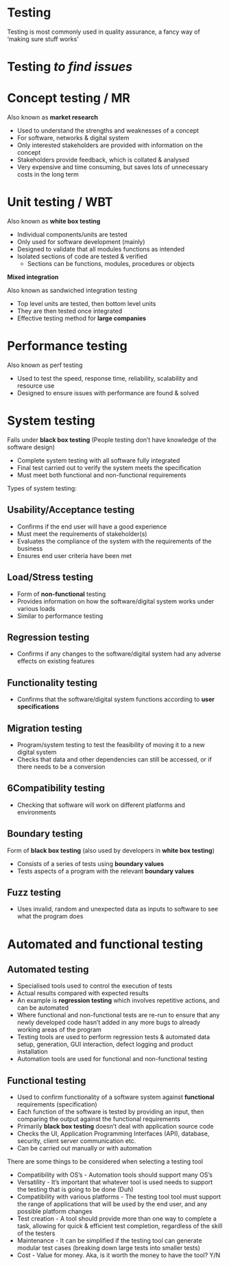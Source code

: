 # Testing

Testing is most commonly used in quality assurance, a fancy way of ‘making sure stuff works’

# Testing ***to find issues***

# Concept testing / MR

Also known as **market research**

- Used to understand the strengths and weaknesses of a concept
- For software, networks & digital system
- Only interested stakeholders are provided with information on the concept
- Stakeholders provide feedback, which is collated & analysed
- Very expensive and time consuming, but saves lots of unnecessary costs in the long term

# Unit testing / WBT

Also known as **white box testing**

- Individual components/units are tested
- Only used for software development (mainly)
- Designed to validate that all modules functions as intended
- Isolated sections of code are tested & verified
    - Sections can be functions, modules, procedures or objects

**Mixed integration**

Also known as sandwiched integration testing

- Top level units are tested, then bottom level units
- They are then tested once integrated
- Effective testing method for **large companies**

# Performance testing

Also known as perf testing

- Used to test the speed, response time, reliability, scalability and resource use
- Designed to ensure issues with performance are found & solved

# System testing

Falls under **black box testing** (People testing don’t have knowledge of the software design)

- Complete system testing with all software fully integrated
- Final test carried out to verify the system meets the specification
- Must meet both functional and non-functional requirements

Types of system testing:

## Usability/Acceptance testing

- Confirms if the end user will have a good experience
- Must meet the requirements of stakeholder(s)
- Evaluates the compliance of the system with the requirements of the business
- Ensures end user criteria have been met

## Load/Stress testing

- Form of **non-functional** testing
- Provides information on how the software/digital system works under various loads
- Similar to performance testing

## Regression testing

- Confirms if any changes to the software/digital system had any adverse effects on existing features

## Functionality testing

- Confirms that the software/digital system functions according to **user specifications**

## Migration testing

- Program/system testing to test the feasibility of moving it to a new digital system
- Checks that data and other dependencies can still be accessed, or if there needs to be a conversion

## 6Compatibility testing

- Checking that software will work on different platforms and environments

## Boundary testing

Form of **black box testing** (also used by developers in **white box testing**)

- Consists of a series of tests using **boundary values**
- Tests aspects of a program with the relevant **boundary values**

## Fuzz testing

- Uses invalid, random and unexpected data as inputs to software to see what the program does

# Automated and functional testing

## Automated testing

- Specialised tools used to control the execution of tests
- Actual results compared with expected results
- An example is **regression testing** which involves repetitive actions, and can be automated
- Where functional and non-functional tests are re-run to ensure that any newly developed code hasn’t added in any more bugs to already working areas of the program
- Testing tools are used to perform regression tests & automated data setup, generation, GUI interaction, defect logging and product installation
- Automation tools are used for functional and non-functional testing

## Functional testing

- Used to confirm functionality of a software system against **functional** requirements (specification)
- Each function of the software is tested by providing an input, then comparing the output against the functional requirements
- Primarily **black box testing** doesn’t deal with application source code
- Checks the UI, Application Programming Interfaces (API), database, security, client server communication etc.
- Can be carried out manually or with automation

There are some things to be considered when selecting a testing tool

- Compatibility with OS’s - Automation tools should support many OS’s
- Versatility - It’s important that whatever tool is used needs to support the testing that is going to be done (Duh)
- Compatibility with various platforms - The testing tool tool must support the range of applications that will be used by the end user, and any possible platform changes
- Test creation - A tool should provide more than one way to complete a task, allowing for quick & efficient test completion, regardless of the skill of the testers
- Maintenance - It can be simplified if the testing tool can generate modular test cases (breaking down large tests into smaller tests)
- Cost - Value for money. Aka, is it worth the money to have the tool? Y/N